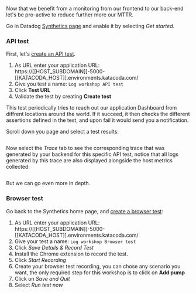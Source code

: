 Now that we benefit from a monitoring from our frontend to our back-end let's be pro-active to reduce further more our MTTR.

Go in Datadog [Synthetics page](https://app.datadoghq.com/synthetics/list) and enable it by selecting *Get started*.

### API test

First, let's [create an API test](https://app.datadoghq.com/synthetics/create).

1. As URL enter your application URL: https://[[HOST_SUBDOMAIN]]-5000-[[KATACODA_HOST]].environments.katacoda.com/
2. Give you test a name: `Log workshop API test`
2. Click **Test URL**
3. Validate the test by creating **Create test**


This test periodically tries to reach out our application Dashboard from diffrent locations around the world. If it succeed, it then checks the different assertions defined in the test, and upon fail it would send you a notification.

Scroll down you page and select a test results:

![]()

Now select the _Trace_ tab to see the corresponding trace that was generated by your backend for this specific API test, notice that all logs generated by this trace are also displayed alongside the host metrics collected:

![]()

But we can go even more in depth.


### Browser test

Go back to the Synthetics home page, and [create a browser test](https://app.datadoghq.com/synthetics/browser/create):

1. As URL enter your application URL: https://[[HOST_SUBDOMAIN]]-5000-[[KATACODA_HOST]].environments.katacoda.com/
2. Give your test a name: `Log workshop Browser test`
3. Click _Save Details & Record Test_
4. Install the Chrome extension to record the test.
5. Click _Start Recording_
6. Create your browser test recording, you can chose any scenario you want, the only required step for this workshop is to click on **Add pump**
7. Click on _Save and Quit_
8. Select _Run test now_